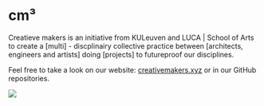 # cm³

Creatieve makers is an initiative from KULeuven and LUCA | School of Arts to create a [multi] - discplinairy collective practice between [architects, engineers and artists] doing [projects] to futureproof our disciplines.

Feel free to take a look on our website: [creativemakers.xyz](https://creativemakers.xyz/?statement) or in our GitHub repositories.
<br>

![](https://creativemakers.xyz/media/content/summerschool/wireframe3.gif)


